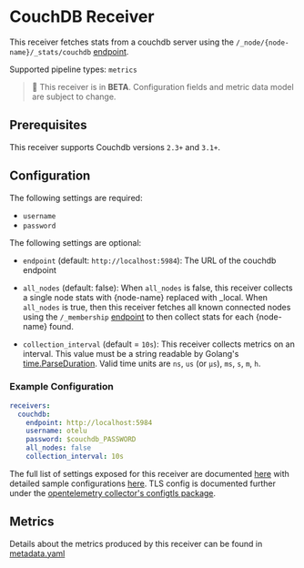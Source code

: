 # CouchDB Receiver

This receiver fetches stats from a couchdb server using the `/_node/{node-name}/_stats/couchdb` [endpoint](https://docs.couchdb.org/en/latest/api/server/common.html#node-node-name-stats).

Supported pipeline types: `metrics`

> :construction: This receiver is in **BETA**. Configuration fields and metric data model are subject to change.

## Prerequisites

This receiver supports Couchdb versions `2.3+` and `3.1+`.

## Configuration

The following settings are required:
- `username`
- `password`

The following settings are optional:
- `endpoint` (default: `http://localhost:5984`): The URL of the couchdb endpoint

- `all_nodes` (default: false): When `all_nodes` is false, this receiver collects a single node stats with {node-name} replaced with _local. When `all_nodes` is true, then this receiver fetches all known connected nodes using the `/_membership` [endpoint](docs.couchdb.org/en/stable/cluster/nodes.html#node-management) to then collect stats for each {node-name} found.

- `collection_interval` (default = `10s`): This receiver collects metrics on an interval. This value must be a string readable by Golang's [time.ParseDuration](https://pkg.go.dev/time#ParseDuration). Valid time units are `ns`, `us` (or `µs`), `ms`, `s`, `m`, `h`.

### Example Configuration

```yaml
receivers:
  couchdb:
    endpoint: http://localhost:5984
    username: otelu
    password: $couchdb_PASSWORD
    all_nodes: false
    collection_interval: 10s
```

The full list of settings exposed for this receiver are documented [here](./config.go) with detailed sample configurations [here](./testdata/config.yaml). TLS config is documented further under the [opentelemetry collector's configtls package](https://github.com/open-telemetry/opentelemetry-collector/blob/main/config/configtls/README.md).

## Metrics

Details about the metrics produced by this receiver can be found in [metadata.yaml](./metadata.yaml)
